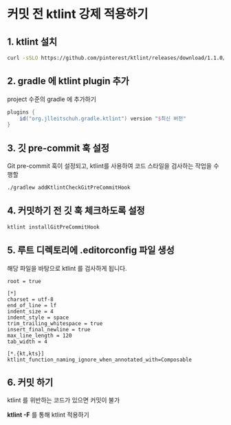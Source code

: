 # 커밋 전 ktlint 강제 적용하기

## 1. ktlint 설치
```bash
curl -sSLO https://github.com/pinterest/ktlint/releases/download/1.1.0/ktlint && chmod a+x ktlint && sudo mv ktlint /usr/local/bin/
```
## 2. gradle 에 ktlint plugin 추가
project 수준의 gradle 에 추가하기
```gradle
plugins {
	id("org.jlleitschuh.gradle.ktlint") version "$최신 버전"
}
```
## 3. 깃 pre-commit 훅 설정
Git pre-commit 훅이 설정되고, ktlint를 사용하여 코드 스타일을 검사하는 작업을 수행할
```bash
./gradlew addKtlintCheckGitPreCommitHook
```
## 4. 커밋하기 전 깃 훅 체크하도록 설정
```bash
ktlint installGitPreCommitHook
```
## 5. 루트 디렉토리에 .editorconfig 파일 생성
해당 파일을 바탕으로 ktlint 를 검사하게 됩니다.
```editorconfig
root = true

[*]
charset = utf-8
end_of_line = lf
indent_size = 4
indent_style = space
trim_trailing_whitespace = true
insert_final_newline = true
max_line_length = 120
tab_width = 4

[*.{kt,kts}]
ktlint_function_naming_ignore_when_annotated_with=Composable
```
## 6. 커밋 하기
ktlint 를 위반하는 코드가 있으면 커밋이 불가

**ktlint -F** 를 통해 ktlint 적용하기
